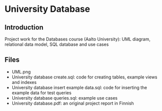 # University Database

## Introduction
Project work for the Databases course (Aalto University): UML diagram, relational data model, SQL database and use cases

## Files
- UML.png
- University database create.sql: code for creating tables, example views and indexes
- University database insert example data.sql: code for inserting the example data for test queries
- University database queries.sql: example use cases
- University database.pdf: an original project report in Finnish

